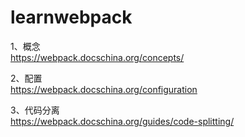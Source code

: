 # learnwebpack

1、概念  
https://webpack.docschina.org/concepts/  
    
2、配置  
https://webpack.docschina.org/configuration
    
3、代码分离   
https://webpack.docschina.org/guides/code-splitting/
